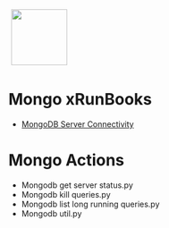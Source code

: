 <img align="center" src="https://unskript.com/assets/favicon.png" width="100" height="100" style="padding: 5px">

 # Mongo xRunBooks

* [MongoDB Server Connectivity](https://github.com/unskript/Awesome-CloudOps-Automation/tree/master)


 # Mongo Actions 

* Mongodb get server status.py
* Mongodb kill queries.py
* Mongodb list long running queries.py
* Mongodb util.py
